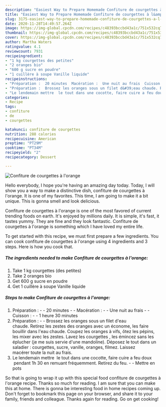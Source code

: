 ```yaml
---
description: "Easiest Way to Prepare Homemade Confiture de courgettes à l&amp;#39;orange"
title: "Easiest Way to Prepare Homemade Confiture de courgettes à l&amp;#39;orange"
slug: 3175-easiest-way-to-prepare-homemade-confiture-de-courgettes-a-l-and-39-orange
date: 2020-11-28T14:49:57.264Z
image: https://img-global.cpcdn.com/recipes/c48393bccbd43a1c/751x532cq70/confiture-de-courgettes-a-lorange-photo-principale-de-la-recette.jpg
thumbnail: https://img-global.cpcdn.com/recipes/c48393bccbd43a1c/751x532cq70/confiture-de-courgettes-a-lorange-photo-principale-de-la-recette.jpg
cover: https://img-global.cpcdn.com/recipes/c48393bccbd43a1c/751x532cq70/confiture-de-courgettes-a-lorange-photo-principale-de-la-recette.jpg
author: Martha Waters
ratingvalue: 4.1
reviewcount: 7931
recipeingredient:
- "1 kg courgettes des petites"
- "2 oranges bio"
- "600 g sucre en poudre"
- "1 cuillère à soupe Vanille liquide"
recipeinstructions:
- "Préparation :  20 minutes  Macération :  Une nuit au frais  Cuisson :  1 heure 30 minutes"
- "Préparation :  Brossez les oranges sous un filet d&#39;eau chaude. Retirez les zestes des oranges avec un économe, les faire bouillir dans l&#39;eau chaude. Coupez les oranges à vifs, ôtez les pépins, les mixer avec les zestes. Lavez les courgettes , les émincez sans les éplucher (je me suis servie d&#39;une mandoline). Déposez le tout dans un saladier : courgettes, sucre, vanille, oranges, filmez. Laissez   macérer toute la nuit au frais."
- "Le lendemain mettre  le tout dans une cocotte, faire cuire a feu doux  pendant 1h 30 en remuant fréquemment. Retirez du feu.  Mettre en pots"
categories:
- Recipe
tags:
- confiture
- de
- courgettes

katakunci: confiture de courgettes 
nutrition: 288 calories
recipecuisine: American
preptime: "PT29M"
cooktime: "PT34M"
recipeyield: "2"
recipecategory: Dessert

---
```



![Confiture de courgettes à l&#39;orange](https://img-global.cpcdn.com/recipes/c48393bccbd43a1c/751x532cq70/confiture-de-courgettes-a-lorange-photo-principale-de-la-recette.jpg)

Hello everybody, I hope you're having an amazing day today. Today, I will show you a way to make a distinctive dish, confiture de courgettes à l&#39;orange. It is one of my favorites. This time, I am going to make it a bit unique. This is gonna smell and look delicious.

Confiture de courgettes à l&#39;orange is one of the most favored of current trending foods on earth. It's enjoyed by millions daily. It is simple, it's fast, it tastes yummy. They are fine and they look fantastic. Confiture de courgettes à l&#39;orange is something which I have loved my entire life.




To get started with this recipe, we must first prepare a few ingredients. You can cook confiture de courgettes à l&#39;orange using 4 ingredients and 3 steps. Here is how you cook that.

<!--inarticleads1-->

##### The ingredients needed to make Confiture de courgettes à l&#39;orange:

1. Take 1 kg courgettes (des petites)
1. Take 2 oranges bio
1. Get 600 g sucre en poudre
1. Get 1 cuillère à soupe Vanille liquide




<!--inarticleads2-->

##### Steps to make Confiture de courgettes à l&#39;orange:

1. Préparation : -  - 20 minutes -  - Macération : -  - Une nuit au frais -  - Cuisson : -  - 1 heure 30 minutes
1. Préparation : -  - Brossez les oranges sous un filet d&#39;eau chaude. Retirez les zestes des oranges avec un économe, les faire bouillir dans l&#39;eau chaude. Coupez les oranges à vifs, ôtez les pépins, les mixer avec les zestes. Lavez les courgettes , les émincez sans les éplucher (je me suis servie d&#39;une mandoline). Déposez le tout dans un saladier : courgettes, sucre, vanille, oranges, filmez. Laissez   macérer toute la nuit au frais.
1. Le lendemain mettre  le tout dans une cocotte, faire cuire a feu doux  pendant 1h 30 en remuant fréquemment. Retirez du feu. -  - Mettre en pots




So that is going to wrap it up with this special food confiture de courgettes à l&#39;orange recipe. Thanks so much for reading. I am sure that you can make this at home. There is gonna be interesting food in home recipes coming up. Don't forget to bookmark this page on your browser, and share it to your family, friends and colleague. Thanks again for reading. Go on get cooking!
